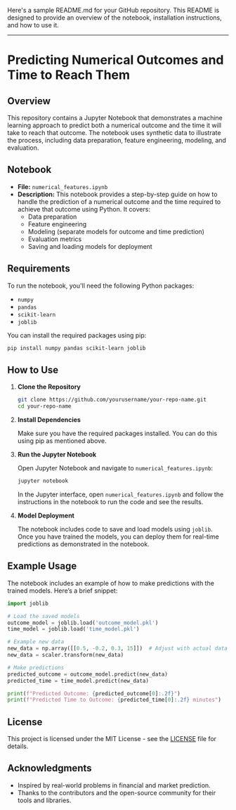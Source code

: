 Here's a sample README.md for your GitHub repository. This README is designed to provide an overview of the notebook, installation instructions, and how to use it.

---

# Predicting Numerical Outcomes and Time to Reach Them

## Overview

This repository contains a Jupyter Notebook that demonstrates a machine learning approach to predict both a numerical outcome and the time it will take to reach that outcome. The notebook uses synthetic data to illustrate the process, including data preparation, feature engineering, modeling, and evaluation.

## Notebook

- **File:** `numerical_features.ipynb`
- **Description:** This notebook provides a step-by-step guide on how to handle the prediction of a numerical outcome and the time required to achieve that outcome using Python. It covers:
  - Data preparation
  - Feature engineering
  - Modeling (separate models for outcome and time prediction)
  - Evaluation metrics
  - Saving and loading models for deployment

## Requirements

To run the notebook, you'll need the following Python packages:
- `numpy`
- `pandas`
- `scikit-learn`
- `joblib`

You can install the required packages using pip:

```bash
pip install numpy pandas scikit-learn joblib
```

## How to Use

1. **Clone the Repository**

   ```bash
   git clone https://github.com/yourusername/your-repo-name.git
   cd your-repo-name
   ```

2. **Install Dependencies**

   Make sure you have the required packages installed. You can do this using pip as mentioned above.

3. **Run the Jupyter Notebook**

   Open Jupyter Notebook and navigate to `numerical_features.ipynb`:

   ```bash
   jupyter notebook
   ```

   In the Jupyter interface, open `numerical_features.ipynb` and follow the instructions in the notebook to run the code and see the results.

4. **Model Deployment**

   The notebook includes code to save and load models using `joblib`. Once you have trained the models, you can deploy them for real-time predictions as demonstrated in the notebook.

## Example Usage

The notebook includes an example of how to make predictions with the trained models. Here’s a brief snippet:

```python
import joblib

# Load the saved models
outcome_model = joblib.load('outcome_model.pkl')
time_model = joblib.load('time_model.pkl')

# Example new data
new_data = np.array([[0.5, -0.2, 0.3, 15]])  # Adjust with actual data
new_data = scaler.transform(new_data)

# Make predictions
predicted_outcome = outcome_model.predict(new_data)
predicted_time = time_model.predict(new_data)

print(f"Predicted Outcome: {predicted_outcome[0]:.2f}")
print(f"Predicted Time to Outcome: {predicted_time[0]:.2f} minutes")
```

## License

This project is licensed under the MIT License - see the [LICENSE](LICENSE) file for details.

## Acknowledgments

- Inspired by real-world problems in financial and market prediction.
- Thanks to the contributors and the open-source community for their tools and libraries.
